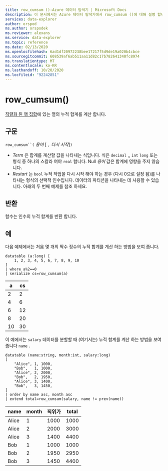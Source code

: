```yaml
---
title: row_cumsum ()-Azure 데이터 탐색기 | Microsoft Docs
description: 이 문서에서는 Azure 데이터 탐색기에서 row_cumsum ()에 대해 설명 합니다.
services: data-explorer
author: orspod
ms.author: orspodek
ms.reviewer: alexans
ms.service: data-explorer
ms.topic: reference
ms.date: 02/13/2020
ms.openlocfilehash: 6ad1df20972238bee17217f5d9de19a020b4cbce
ms.sourcegitcommit: 608539af6ab511aa11d82c17b782641340fc8974
ms.translationtype: MT
ms.contentlocale: ko-KR
ms.lasthandoff: 10/20/2020
ms.locfileid: "92242851"
---
```

# <a name="row_cumsum"></a>row_cumsum()

[직렬화 된 행 집합](./windowsfunctions.md#serialized-row-set)에 있는 열의 누적 합계를 계산 합니다.

## <a name="syntax"></a>구문

`row_cumsum``(` *용어* [ `,` *다시 시작*]`)`

* *Term* 은 합계를 계산할 값을 나타내는 식입니다.
  식은 `decimal` ,, `int` `long` 또는 형식 중 하나의 스칼라 여야 `real` 합니다. Null *용어* 값은 합계에 영향을 주지 않습니다.
* *Restart* 는 `bool` 누적 작업을 다시 시작 해야 하는 경우 (다시 0으로 설정 됨)를 나타내는 형식의 선택적 인수입니다. 데이터의 파티션을 나타내는 데 사용할 수 있습니다. 아래의 두 번째 예제를 참조 하세요.

## <a name="returns"></a>반환

함수는 인수의 누적 합계를 반환 합니다.

## <a name="examples"></a>예

다음 예제에서는 처음 몇 개의 짝수 정수의 누적 합계를 계산 하는 방법을 보여 줍니다.

```kusto
datatable (a:long) [
    1, 2, 3, 4, 5, 6, 7, 8, 9, 10
]
| where a%2==0
| serialize cs=row_cumsum(a)
```

a    | cs
-----|-----
2    | 2
4    | 6
6    | 12
8    | 20
10   | 30

이 예에서는 `salary` 데이터를 분할할 때 (여기서는) 누적 합계를 계산 하는 방법을 보여 줍니다 `name` .

```kusto
datatable (name:string, month:int, salary:long)
[
    "Alice", 1, 1000,
    "Bob",   1, 1000,
    "Alice", 2, 2000,
    "Bob",   2, 1950,
    "Alice", 3, 1400,
    "Bob",   3, 1450,
]
| order by name asc, month asc
| extend total=row_cumsum(salary, name != prev(name))
```

name   | month  | 직위가  | total
-------|--------|---------|------
Alice  | 1      | 1000    | 1000
Alice  | 2      | 2000    | 3000
Alice  | 3      | 1400    | 4400
Bob    | 1      | 1000    | 1000
Bob    | 2      | 1950    | 2950
Bob    | 3      | 1450    | 4400